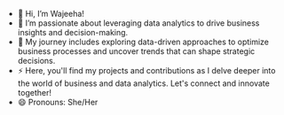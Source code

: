 - 👋 Hi, I’m Wajeeha!
- 👀 I’m passionate about leveraging data analytics to drive business insights and decision-making.
- 🌱 My journey includes exploring data-driven approaches to optimize business processes and uncover trends that can shape strategic decisions. 
- ⚡ Here, you'll find my projects and contributions as I delve deeper into the world of business and data analytics. Let's connect and innovate together!
- 😄 Pronouns: She/Her

<!---
wajeehabatool001/wajeehabatool001 is a ✨ special ✨ repository because its `README.md` (this file) appears on your GitHub profile.
You can click the Preview link to take a look at your changes.
--->
